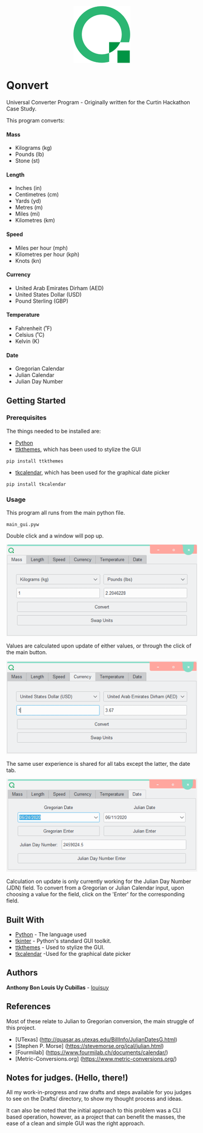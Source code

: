 <p align="center">
  <img src="/qonvert.png" width="150" height="150">
</p>

# Qonvert

Universal Converter Program - Originally written for the Curtin Hackathon Case Study.

This program converts:
#### Mass
- Kilograms (kg)
- Pounds (lb)
- Stone (st)
#### Length
- Inches (in)
- Centimetres (cm)
- Yards (yd)
- Metres (m)
- Miles (mi)
- Kilometres (km)
#### Speed
- Miles per hour (mph)
- Kilometres per hour (kph)
- Knots (kn)
#### Currency
- United Arab Emirates Dirham (AED)
- United States Dollar (USD)
- Pound Sterling (GBP)
#### Temperature
- Fahrenheit (˚F)
- Celsius (˚C)
- Kelvin (K)
#### Date
- Gregorian Calendar
- Julian Calendar
- Julian Day Number

## Getting Started

### Prerequisites

The things needed to be installed are:
* [Python](https://www.python.org/)
* [ttkthemes](https://github.com/TkinterEP/ttkthemes), which has been used to stylize the GUI

```
pip install ttkthemes
```
* [tkcalendar](https://pypi.org/project/tkcalendar/), which has been used for the graphical date picker

```
pip install tkcalendar
```

### Usage

This program all runs from the main python file.

```
main_gui.pyw
```

Double click and a window will pop up.

![Mass](/Screenshots/1.png)

Values are calculated upon update of either values, or through the click of the main button.

![Currrency](/Screenshots/2.png)

The same user experience is shared for all tabs except the latter, the date tab.

![Date](/Screenshots/3.png)

Calculation on update is only currently working for the Julian Day Number (JDN) field. To convert from a Gregorian or Julian Calendar input, upon choosing a value for the field, click on the 'Enter' for the corresponding field.

## Built With

* [Python](https://www.python.org/) - The language used
* [tkinter](https://docs.python.org/3/library/tkinter.html) - Python's standard GUI toolkit.
* [ttkthemes](https://github.com/TkinterEP/ttkthemes) - Used to stylize the GUI.
* [tkcalendar](https://pypi.org/project/tkcalendar/) -Used for the graphical date picker


## Authors

**Anthony Bon Louis Uy Cubillas** - [louisuy](https://github.com/louisuy)

## References

Most of these relate to Julian to Gregorian conversion, the main struggle of this project.
* [UTexas] (http://quasar.as.utexas.edu/BillInfo/JulianDatesG.html)
* [Stephen P. Morse] (https://stevemorse.org/jcal/julian.html)
* [Fourmilab] (https://www.fourmilab.ch/documents/calendar/)
* [Metric-Conversions.org] (https://www.metric-conversions.org/)

## Notes for judges. (Hello, there!)

All my work-in-progress and raw drafts and steps available for you judges to see on the Drafts/ directory, to show my thought process and ideas.

It can also be noted that the initial approach to this problem was a CLI based operation, however, as a project that can benefit the masses, the ease of a clean and simple GUI was the right approach.
